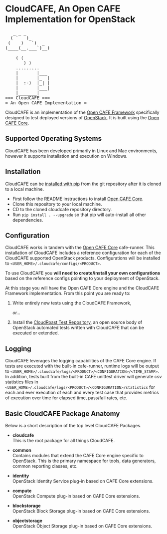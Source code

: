 CloudCAFE, An Open CAFE Implementation for OpenStack
====================================================

<pre>
   _ _ _
  ( `   )_
 (    )   `)  _
(____(__.___`)__)

    ( (
       ) )
    .........
    |       |___
    |       |_  |
    |  :-)  |_| |
    |       |___|
    |_______|
=== CloudCAFE ===
= An Open CAFE Implementation =
</pre>

CloudCAFE is an implementation of the [Open CAFE Framework](https://github.com/stackforge/opencafe) specifically
designed to test deployed versions of [OpenStack](http://www.openstack.org/). It is built using the
[Open CAFE Core](https://github.com/stackforge/opencafe).


Supported Operating Systems
---------------------------
CloudCAFE has been developed primarily in Linux and Mac environments, however it supports installation and
execution on Windows.


Installation
------------
CloudCAFE can be [installed with pip](https://pypi.python.org/pypi/pip) from the git repository after it is cloned to
a local machine.

* First follow the README instructions to install [Open CAFE Core](https://github.com/stackforge/opencafe).
* Clone this repository to your local machine.
* CD to the cloned cloudcafe repository directory.
* Run `pip install . --upgrade` so that pip will auto-install all other dependencies.


Configuration
--------------
CloudCAFE works in tandem with the [Open CAFE Core](https://github.com/stackforge/opencafe) cafe-runner. This
installation of CloudCAFE includes a reference configuration for each of the CloudCAFE supported OpenStack products.
Configurations will be installed to `<USER_HOME>/.cloudcafe/configs/<PRODUCT>`.

To use CloudCAFE you **will need to create/install your own configurations** based on the reference configs pointing
to your deployment of OpenStack.

At this stage you will have the Open CAFE Core engine and the CloudCAFE Framework implementation. From this point you
are ready to:

1. Write entirely new tests using the CloudCAFE Framework,  

   *or...*

2. Install the [CloudRoast Test Repository](https://github.com/stackforge/cloudroast), an open source body of
   OpenStack automated tests written with CloudCAFE that can be executed or extended.


Logging
-------
CloudCAFE leverages the logging capabilities of the CAFE Core engine. If tests are executed with the built-in
cafe-runner, runtime logs will be output to `<USER_HOME>/.cloudcafe/logs/<PRODUCT>/<CONFIGURATION>/<TIME_STAMP>`.
In addition, tests built from the built-in CAFE unittest driver will generate csv statistics files in
`<USER_HOME>/.cloudcafe/logs/<PRODUCT>/<CONFIGURATION>/statistics` for each and ever execution of each and every test
case that provides metrics of execution over time for elapsed time, pass/fail rates, etc.


Basic CloudCAFE Package Anatomy
-------------------------------
Below is a short description of the top level CloudCAFE Packages.

* **cloudcafe**  
  This is the root package for all things CloudCAFE.

* **common**  
  Contains modules that extend the CAFE Core engine specific to OpenStack. This is the primary namespace for tools,
  data generators, common reporting classes, etc.

* **identity**  
  OpenStack Identity Service plug-in based on CAFE Core extensions.

* **compute**  
  OpenStack Compute plug-in based on CAFE Core extensions.

* **blockstorage**  
  OpenStack Block Storage plug-in based on CAFE Core extensions.

* **objectstorage**  
  OpenStack Object Storage plug-in based on CAFE Core extensions.
